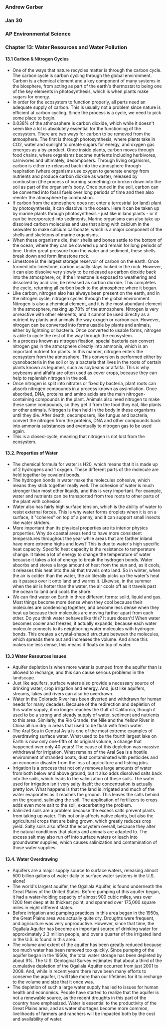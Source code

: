 ### Andrew Garber
### Jan 30
### AP Environmental Science
### Chapter 13: Water Resources and Water Pollution

#### 13.1 Carbon & Nitrogen Cycles
 - One of the ways that nature recycles matter is through the carbon cycle. The carbon cycle is carbon cycling through the global environment. Carbon is a chemical element and a key component of many systems in the biosphere, from acting as part of the earth's thermostat to being one of the key elements in photosynthesis, which is when plants make sugars for energy.
 - In order for the ecosystem to function properly, all parts need an adequate supply of carbon. This is usually not a problem since nature is efficient at carbon cycling. Since the process is a cycle, we need to pick some place to begin.
 - 0.038% of the athmosphere is carbon dioxide, which while it doesn't seem like a lot is absolutely essential for the functioning of the ecosystem. There are two ways for carbon to be removed from the atmosphere. The first is through photosynthesis, where plants take in CO2, water and sunlight to create sugars for energy, and oxygen gas emerges as a by-product. Once inside plants, carbon moves through food chains, where organisms become nutrients including herbivores, carnivores and ultimately, decomposers. Through living organisms, carbon is either re-released back into the atmosphere through respiration (where organisms use oxygen to generate energy from nutrients and produce carbon dioxide as waste), released by combustion (the process of burning something) or broken down into the soil as part of the organism's body. Once buried in the soil, carbon can be converted into fossil fuels over long periods of time and then also reenter the atmosphere by combustion.
 - If carbon from the atmosphere does not enter a terrestrial (or land) plant by photosynthesis, it can dissolve in the ocean. Here it can be taken up by marine plants through photosynthesis - just like in land plants - or it can be incorporated into sediments. Marine organisms can also take up dissolved carbon molecules and use that along with calcium in the seawater to make calcium carbonate, which is a major component of the shells and skeletons of marine organisms.
 - When these organisms die, their shells and bones settle to the bottom of the ocean, where they can be covered up and remain for long periods of time. Under great pressure from the water and sediment, these shells break down and form limestone rock.
 - Limestone is the largest storage reservoir of carbon on the earth. Once formed into limestone, carbon usually stays locked in the rock. However, it can also dissolve very slowly to be released as carbon dioxide back into the atmosphere, or, if the limestone is exposed to weathering and dissolved by acid rain, be released as carbon dioxide. This completes the cycle, returning all carbon back to the atmosphere where it began. 
 - Like carbon, nitrogen also has always been present on the earth, and in the nitrogen cycle, nitrogen cycles through the global environment. Nitrogen is also a chemical element, and it is the most abundant element in the atmosphere, making up 78% of the atmosphere. Nitrogen is very unreactive with other elements, and it cannot be used directly as a nutrient by plants and animals the way oxygen or carbon can. However, nitrogen can be converted into forms usable by plants and animals, either by lightning or bacteria. Once converted to usable forms, nitrogen is able to cycle the rest of the way through the ecosystem.
 - In a process known as nitrogen fixation, special bacteria can convert nitrogen gas in the atmosphere directly into ammonia, which is an important nutrient for plants. In this manner, nitrogen enters the ecosystem from the atmosphere. This conversion is performed either by cyanobacteria in the soil or by a bacteria that lives in the roots of certain plants known as legumes, such as soybeans or alfalfa. This is why soybeans and alfalfa are often used as cover crops, because they can help to replenish nitrogen in the soil.
 - Once nitrogen is split into nitrates or fixed by bacteria, plant roots can absorb nitrogen compounds in a process known as assimilation. Once absorbed, DNA, proteins and amino acids are the main nitrogen-containing compounds in the plant. Animals also need nitrogen to make these same compounds, so they get it from the food they eat, like plants or other animals. Nitrogen is then held in the body in these organisms until they die. After death, decomposers, like fungus and bacteria, convert the nitrogen from the proteins, DNA and other compounds back into ammonia substances and eventually to nitrogen gas to be used again.
 - This is a closed-cycle, meaning that nitrogen is not lost from the ecosystem.

#### 13.2. Properties of Water
 - The chemical formula for water is H20, which means that it is made up of 2 hydrogens and 1 oxygen. These different parts of the molecule are held together by covalent bonds.
 - The hydrogen bonds in water make the molecules cohesive, which means they stick together really well. The cohesion of water is much stronger than most other liquids, and this is very important. For example, water and nutrients can be transported from tree roots to other parts of the plant with cohesion.
 - Water also has fairly high surface tension, which is the ability of water to resist external forces. This is why water forms droplets when it is on a surface, it "coheres" on top of a penny, and it can support small insects like water striders.
 - More important than its physical properties are its interior physics properties. Why do coastal areas tend to have more consistent temperatures throughout the year while areas that are farther inland have more extreme highs and lows? This is due to water's high specific heat capacity. Specific heat capacity is the resistance to temperature change. It takes a lot of energy to change the temperature of water because it takes a lot of energy to break the hydrogen bonds. Water absorbs and stores a large amount of heat from the sun and, as it cools, it releases this heat into the air that travels onto land. So in winter, when the air is colder than the water, the air literally picks up the water's heat as it passes over it onto land and warms it. Likewise, in the summer when the air is hotter than the water, the air cools off as it travels past the ocean to land and cools the shore. 
 - We can find water on Earth in three different forms: solid, liquid and gas. Most things become more dense when they cool because their molecules are condensing together, and become less dense when they heat up because their molecules are moving farther apart from each other. Do you think water behaves like this? It sure doesn't! When water becomes cooler and freezes, it actually expands, because each water molecule connects to its neighboring water molecules with hydrogen bonds. This creates a crystal-shaped structure between the molecules, which spreads them out and increases the volume. And since this makes ice less dense, this means it floats on top of water.

#### 13.3 Water Resources Issues
 - Aquifer depletion is when more water is pumped from the aquifer than is allowed to recharge, and this can cause serious problems in the landscape.
 - Just like aquifers, surface waters also provide a necessary source of drinking water, crop irrigation and energy. And, just like aquifers, streams, lakes and rivers can also be overdrawn.
 - Water in the Colorado River has been diverted and withdrawn for human needs for many decades. Because of the redirection and depletion of this water supply, it no longer reaches the Gulf of California, though it used to be a strong and steady supply of water, sediment and nutrients to this area. Similarly, the Rio Grande, the Nile and the Yellow River in China all run dry in areas that used to be flush with fresh water.
 - The Aral Sea in Central Asia is one of the most extreme examples of overdrawing surface water. What used to be the fourth largest lake on Earth is now only one-fifth of its original volume, a change that happened over only 40 years! The cause of this depletion was massive withdrawal for irrigation. What remains of the Aral Sea is a hostile environment of stranded boats, dust contaminated with pesticides and an economic disaster from the loss of agriculture and fishing jobs.
 - Irrigation is a process that not only removes large amounts of water from both below and above ground, but it also adds dissolved salts back into the soils, which leads to the salinization of these soils. The water used for irrigation isn't very salty itself; the concentration is actually pretty low. What happens is that the land is irrigated and much of the water evaporates as it reaches the ground. This leaves the salts behind on the ground, salinizing the soil. The application of fertilizers to crops adds even more salt to the soil, exacerbating the problem.
 - Salinized soils are a problem because the excess salts prevent plants from taking up water. This not only affects native plants, but also the agricultural crops that are being grown, which greatly reduces crop yield. Salty soils also affect the ecosystem overall, because they alter the natural conditions that plants and animals are adapted to. The excess salt may also run off into surface waters or leach into groundwater supplies, which causes salinization and contamination of those water supplies.


#### 13.4. Water Overdrawing
 - Aquifers are a major supply source to surface waters, releasing almost 500 billion gallons of water daily to surface water systems in the U.S. alone!
 - The world's largest aquifer, the Ogallala Aquifer, is found underneath the Great Plains of the United States. Before pumping of this aquifer began, it had a water-holding capacity of almost 900 cubic miles, was over 1200 feet deep at its thickest point, and spanned over 175,000 square miles in eight different states.
 - Before irrigation and pumping practices in this area began in the 1950s, the Great Plains area was actually quite dry. Droughts were frequent, and agriculture was very unproductive. However, since that time, the Ogallala Aquifer has become an important source of drinking water for approximately 2.3 million people, and over a quarter of the irrigated land in the U.S. is found in this area.
 - The volume and extent of the aquifer has been greatly reduced because too much water has been removed too quickly. Since pumping of the aquifer began in the 1950s, the total water storage has been depleted by about 9%. The U.S. Geological Survey estimates that about a third of the cumulative depletion of the Ogallala Aquifer occurred from just 2001 to 2008. And, while in recent years there have been many efforts to conserve the aquifer, it will take more than our lifetimes for it to recharge to the volume and size that it once was.
 - The depletion of such a large water supply has led to issues for human health and economics. People have started to realize that the aquifer is not a renewable source, as the recent droughts in this part of the country have emphasized. Water is essential to the productivity of the Great Plains area, and as water shortages become more common, livelihoods of farmers and ranchers will be impacted both by the cost and availability of water.

